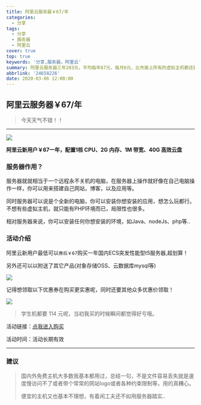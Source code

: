 ```yaml
---
title: 阿里云服务器￥67/年
categories:
  - 分享
tags:
  - 分享
  - 服务器
  - 阿里云
cover: true
top: true
keywords: '分享,服务器，阿里云'
summary: 阿里云服务器三年203元，平均每年67元，每月6元，比市面上所有的虚拟主机都还要便宜，同时服务器可做的事情更多，可自定义搭配部署等
abbrlink: '24658226'
date: 2020-03-06 12:00:00
---
```


## 阿里云服务器￥67/年

> 今天天气不错！！

------

![](https://cdn.jsdelivr.net/gh/athink8/cdn/imgs/arctle/aliyun-esc-1.png)

**阿里云新用户￥67一年，配置1核 CPU、2G 内存、1M 带宽、40G 高效云盘**



### 服务器作用？

服务器就就相当于一个远程永不关机的电脑，在服务器上操作就好像在自己电脑操作一样，你可以用来搭建自己网站，博客，以及应用等。

同时服务器可以说是个全新的电脑，你可以安装你想安装的应用，想怎么玩都行。不想有些虚拟主机，就只能有PHP环境而已，局限性也很多。

相对服务器来说，你可以安装任何你想安装的环境，如Java、nodeJs、php等..



### 活动介绍

阿里云新用户最低可以`券后￥67`购买一年国内ECS突发性能型t5服务器,超划算！

另外还可以以附送了其它产品(对象存储OSS、云数据库mysql等)

![](https://cdn.jsdelivr.net/gh/athink8/cdn/imgs/arctle/aliyun-esc-5.png)



记得想领取以下优惠券在购买更实惠呢，同时还要其他众多优惠价领取！

![](https://cdn.jsdelivr.net/gh/athink8/cdn/imgs/arctle/aliyun-esc-4.png)

> 学生机都要 114 元呢，当初我买的时候瞬间都觉得好亏哦。

活动链接：[点我进入购买](https://www.aliyun.com/minisite/goods?userCode=as7ll10k)

活动时间：活动长期有效

------

### 建议

> 国内外免费主机大多数我基本都用过，总结一句，不是文件容易丢失就是速度慢访问不了或者带个常常的网站logo或者各种约束限制等，用的真糟心。
>
> 便宜的主机又也基本不理想，有着闲工夫还不如用服务器踏实..